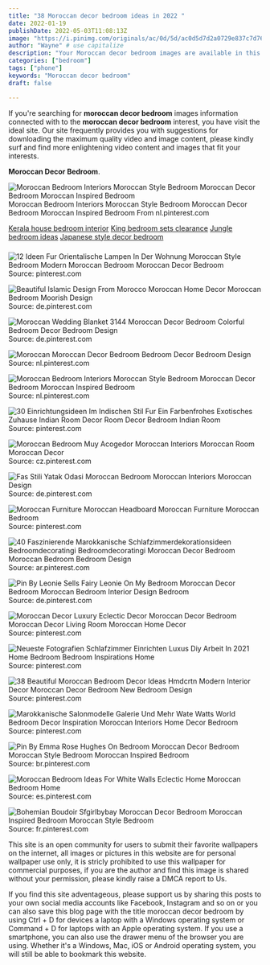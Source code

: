 ```yaml
---
title: "38 Moroccan decor bedroom ideas in 2022 "
date: 2022-01-19
publishDate: 2022-05-03T11:08:13Z
image: "https://i.pinimg.com/originals/ac/0d/5d/ac0d5d7d2a0729e837c7d761c64d0385.jpg"
author: "Wayne" # use capitalize
description: "Your Moroccan decor bedroom images are available in this site. Moroccan decor bedroom are a topic that is being searched for and liked by netizens now. You can Find and Download the Moroccan decor bedroom files here. Get all free photos and vectors."
categories: ["bedroom"]
tags: ["phone"]
keywords: "Moroccan decor bedroom"
draft: false

---
```


If you're searching for **moroccan decor bedroom** images information connected with to the **moroccan decor bedroom** interest, you have visit the ideal  site.  Our site frequently  provides you with  suggestions  for downloading  the maximum  quality video and image  content, please kindly surf and find more enlightening video content and images  that fit your interests.

**Moroccan Decor Bedroom**. 

![Moroccan Bedroom Interiors Moroccan Style Bedroom Moroccan Decor Bedroom Moroccan Inspired Bedroom](https://i.pinimg.com/originals/5d/e9/95/5de995f75db3eaee2ec7c1c67a2a289c.jpg "Moroccan Bedroom Interiors Moroccan Style Bedroom Moroccan Decor Bedroom Moroccan Inspired Bedroom")
Moroccan Bedroom Interiors Moroccan Style Bedroom Moroccan Decor Bedroom Moroccan Inspired Bedroom From nl.pinterest.com

[Kerala house bedroom interior](/kerala-house-bedroom-interior/)
[King bedroom sets clearance](/king-bedroom-sets-clearance/)
[Jungle bedroom ideas](/jungle-bedroom-ideas/)
[Japanese style decor bedroom](/japanese-style-decor-bedroom/)



### 

 


![12 Ideen Fur Orientalische Lampen In Der Wohnung Moroccan Style Bedroom Modern Moroccan Bedroom Moroccan Decor Bedroom](https://i.pinimg.com/originals/a1/42/f2/a142f2c1a8d47e4b5dbf249633f30801.jpg "12 Ideen Fur Orientalische Lampen In Der Wohnung Moroccan Style Bedroom Modern Moroccan Bedroom Moroccan Decor Bedroom")
Source: pinterest.com

 

![Beautiful Islamic Design From Morocco Moroccan Home Decor Moroccan Bedroom Moorish Design](https://i.pinimg.com/originals/5b/f1/a3/5bf1a3dc9281193ad67811304d50eb71.jpg "Beautiful Islamic Design From Morocco Moroccan Home Decor Moroccan Bedroom Moorish Design")
Source: de.pinterest.com

 

![Moroccan Wedding Blanket 3144 Moroccan Decor Bedroom Colorful Bedroom Decor Bedroom Design](https://i.pinimg.com/originals/fb/f4/b6/fbf4b675ec6c9d2596c94843ee33b0c1.jpg "Moroccan Wedding Blanket 3144 Moroccan Decor Bedroom Colorful Bedroom Decor Bedroom Design")
Source: de.pinterest.com

 

![Moroccan Moroccan Decor Bedroom Bedroom Decor Bedroom Design](https://i.pinimg.com/originals/3b/cc/46/3bcc465046c202d6c9644d9a440bc025.jpg "Moroccan Moroccan Decor Bedroom Bedroom Decor Bedroom Design")
Source: nl.pinterest.com

 

![Moroccan Bedroom Interiors Moroccan Style Bedroom Moroccan Decor Bedroom Moroccan Inspired Bedroom](https://i.pinimg.com/originals/5d/e9/95/5de995f75db3eaee2ec7c1c67a2a289c.jpg "Moroccan Bedroom Interiors Moroccan Style Bedroom Moroccan Decor Bedroom Moroccan Inspired Bedroom")
Source: nl.pinterest.com

 

![30 Einrichtungsideen Im Indischen Stil Fur Ein Farbenfrohes Exotisches Zuhause Indian Room Decor Room Decor Bedroom Indian Room](https://i.pinimg.com/564x/2e/27/59/2e2759490f8df147c6d05fa96283adf4.jpg "30 Einrichtungsideen Im Indischen Stil Fur Ein Farbenfrohes Exotisches Zuhause Indian Room Decor Room Decor Bedroom Indian Room")
Source: pinterest.com

 

![Moroccan Bedroom Muy Acogedor Moroccan Interiors Moroccan Room Moroccan Decor](https://i.pinimg.com/originals/e8/c9/5a/e8c95a26ae45c873ec48938c5b02efd4.jpg "Moroccan Bedroom Muy Acogedor Moroccan Interiors Moroccan Room Moroccan Decor")
Source: cz.pinterest.com

 

![Fas Stili Yatak Odasi Moroccan Bedroom Moroccan Interiors Moroccan Design](https://i.pinimg.com/originals/3e/40/fb/3e40fbff492f91b55fddeb76702b5604.jpg "Fas Stili Yatak Odasi Moroccan Bedroom Moroccan Interiors Moroccan Design")
Source: de.pinterest.com

 

![Moroccan Furniture Moroccan Headboard Moroccan Furniture Moroccan Bedroom](https://i.pinimg.com/originals/20/79/d0/2079d07845ed978bbabd6bf5dcdba037.jpg "Moroccan Furniture Moroccan Headboard Moroccan Furniture Moroccan Bedroom")
Source: pinterest.com

 

![40 Faszinierende Marokkanische Schlafzimmerdekorationsideen Bedroomdecoratingi Bedroomdecoratingi Moroccan Decor Bedroom Moroccan Bedroom Bedroom Design](https://i.pinimg.com/736x/ac/8e/f2/ac8ef2e61951c7877a9d2f76a25bb571.jpg "40 Faszinierende Marokkanische Schlafzimmerdekorationsideen Bedroomdecoratingi Bedroomdecoratingi Moroccan Decor Bedroom Moroccan Bedroom Bedroom Design")
Source: ar.pinterest.com

 

![Pin By Leonie Sells Fairy Leonie On My Bedroom Moroccan Decor Bedroom Moroccan Bedroom Interior Design Bedroom](https://i.pinimg.com/originals/d6/cb/07/d6cb0755472c2fe3420d904d827478eb.jpg "Pin By Leonie Sells Fairy Leonie On My Bedroom Moroccan Decor Bedroom Moroccan Bedroom Interior Design Bedroom")
Source: de.pinterest.com

 

![Moroccan Decor Luxury Eclectic Decor Moroccan Decor Bedroom Moroccan Decor Living Room Moroccan Home Decor](https://i.pinimg.com/originals/98/d3/61/98d3612470ad3f87a05494371c871503.jpg "Moroccan Decor Luxury Eclectic Decor Moroccan Decor Bedroom Moroccan Decor Living Room Moroccan Home Decor")
Source: pinterest.com

 

![Neueste Fotografien Schlafzimmer Einrichten Luxus Diy Arbeit In 2021 Home Bedroom Bedroom Inspirations Home](https://i.pinimg.com/736x/12/1b/9b/121b9b4c13afd52da1e5bbf398464c21.jpg "Neueste Fotografien Schlafzimmer Einrichten Luxus Diy Arbeit In 2021 Home Bedroom Bedroom Inspirations Home")
Source: pinterest.com

 

![38 Beautiful Moroccan Bedroom Decor Ideas Hmdcrtn Modern Interior Decor Moroccan Decor Bedroom New Bedroom Design](https://i.pinimg.com/736x/59/0b/92/590b92bff1acfd4145a721f88576d78f.jpg "38 Beautiful Moroccan Bedroom Decor Ideas Hmdcrtn Modern Interior Decor Moroccan Decor Bedroom New Bedroom Design")
Source: pinterest.com

 

![Marokkanische Salonmodelle Galerie Und Mehr Wate Watts World Bedroom Decor Inspiration Moroccan Interiors Home Decor Bedroom](https://i.pinimg.com/564x/f0/55/45/f055452aacfcbbec7fb882ea9603efe0.jpg "Marokkanische Salonmodelle Galerie Und Mehr Wate Watts World Bedroom Decor Inspiration Moroccan Interiors Home Decor Bedroom")
Source: pinterest.com

 

![Pin By Emma Rose Hughes On Bedroom Moroccan Decor Bedroom Moroccan Style Bedroom Moroccan Inspired Bedroom](https://i.pinimg.com/736x/19/17/f7/1917f7f2d5a2e32aa12fcd93dbe5ee42.jpg "Pin By Emma Rose Hughes On Bedroom Moroccan Decor Bedroom Moroccan Style Bedroom Moroccan Inspired Bedroom")
Source: br.pinterest.com

 

![Moroccan Bedroom Ideas For White Walls Eclectic Home Moroccan Bedroom Home](https://i.pinimg.com/originals/78/81/08/788108c33849d91cb72f67bc96a34c03.jpg "Moroccan Bedroom Ideas For White Walls Eclectic Home Moroccan Bedroom Home")
Source: es.pinterest.com

 

![Bohemian Boudoir Sfgirlbybay Moroccan Decor Bedroom Moroccan Inspired Bedroom Moroccan Style Bedroom](https://i.pinimg.com/originals/ac/0d/5d/ac0d5d7d2a0729e837c7d761c64d0385.jpg "Bohemian Boudoir Sfgirlbybay Moroccan Decor Bedroom Moroccan Inspired Bedroom Moroccan Style Bedroom")
Source: fr.pinterest.com

 

This site is an open community for users to submit their favorite wallpapers on the internet, all images or pictures in this website are for personal wallpaper use only, it is stricly prohibited to use this wallpaper for commercial purposes, if you are the author and find this image is shared without your permission, please kindly raise a DMCA report to Us.

If you find this site adventageous, please support us by sharing this posts to your own social media accounts like Facebook, Instagram and so on or you can also save this blog page with the title moroccan decor bedroom by using Ctrl + D for devices a laptop with a Windows operating system or Command + D for laptops with an Apple operating system. If you use a smartphone, you can also use the drawer menu of the browser you are using. Whether it's a Windows, Mac, iOS or Android operating system, you will still be able to bookmark this website.
